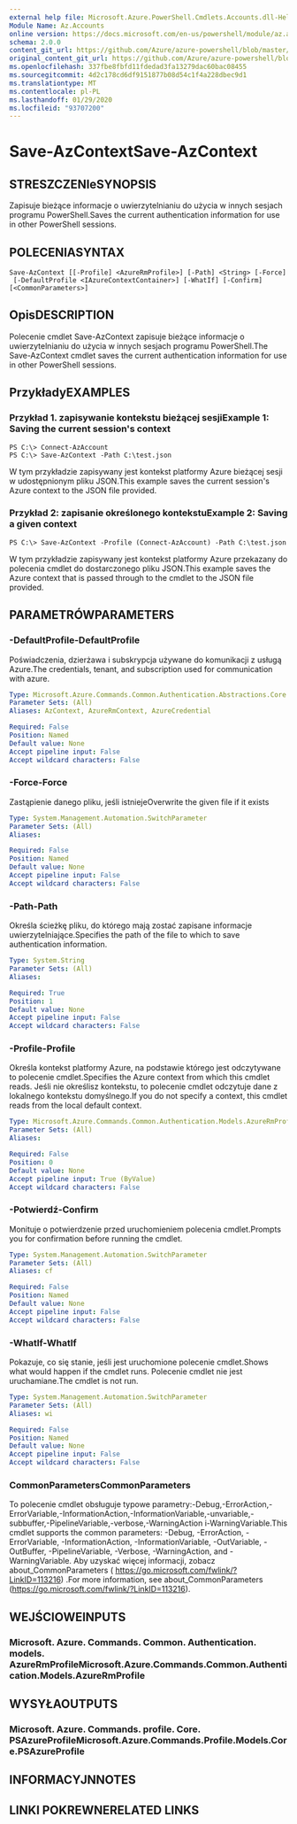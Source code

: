 ```yaml
---
external help file: Microsoft.Azure.PowerShell.Cmdlets.Accounts.dll-Help.xml
Module Name: Az.Accounts
online version: https://docs.microsoft.com/en-us/powershell/module/az.accounts/save-azcontext
schema: 2.0.0
content_git_url: https://github.com/Azure/azure-powershell/blob/master/src/Accounts/Accounts/help/Save-AzContext.md
original_content_git_url: https://github.com/Azure/azure-powershell/blob/master/src/Accounts/Accounts/help/Save-AzContext.md
ms.openlocfilehash: 337fbe8fbfd11fdedad3fa13279dac60bac08455
ms.sourcegitcommit: 4d2c178cd6df9151877b08d54c1f4a228dbec9d1
ms.translationtype: MT
ms.contentlocale: pl-PL
ms.lasthandoff: 01/29/2020
ms.locfileid: "93707200"
---
```

# <span data-ttu-id="d37b1-101">Save-AzContext</span><span class="sxs-lookup"><span data-stu-id="d37b1-101">Save-AzContext</span></span>

## <span data-ttu-id="d37b1-102">STRESZCZENIe</span><span class="sxs-lookup"><span data-stu-id="d37b1-102">SYNOPSIS</span></span>
<span data-ttu-id="d37b1-103">Zapisuje bieżące informacje o uwierzytelnianiu do użycia w innych sesjach programu PowerShell.</span><span class="sxs-lookup"><span data-stu-id="d37b1-103">Saves the current authentication information for use in other PowerShell sessions.</span></span>

## <span data-ttu-id="d37b1-104">POLECENIA</span><span class="sxs-lookup"><span data-stu-id="d37b1-104">SYNTAX</span></span>

```
Save-AzContext [[-Profile] <AzureRmProfile>] [-Path] <String> [-Force]
 [-DefaultProfile <IAzureContextContainer>] [-WhatIf] [-Confirm] [<CommonParameters>]
```

## <span data-ttu-id="d37b1-105">Opis</span><span class="sxs-lookup"><span data-stu-id="d37b1-105">DESCRIPTION</span></span>
<span data-ttu-id="d37b1-106">Polecenie cmdlet Save-AzContext zapisuje bieżące informacje o uwierzytelnianiu do użycia w innych sesjach programu PowerShell.</span><span class="sxs-lookup"><span data-stu-id="d37b1-106">The Save-AzContext cmdlet saves the current authentication information for use in other PowerShell sessions.</span></span>

## <span data-ttu-id="d37b1-107">Przykłady</span><span class="sxs-lookup"><span data-stu-id="d37b1-107">EXAMPLES</span></span>

### <span data-ttu-id="d37b1-108">Przykład 1. zapisywanie kontekstu bieżącej sesji</span><span class="sxs-lookup"><span data-stu-id="d37b1-108">Example 1: Saving the current session's context</span></span>
```
PS C:\> Connect-AzAccount
PS C:\> Save-AzContext -Path C:\test.json
```

<span data-ttu-id="d37b1-109">W tym przykładzie zapisywany jest kontekst platformy Azure bieżącej sesji w udostępnionym pliku JSON.</span><span class="sxs-lookup"><span data-stu-id="d37b1-109">This example saves the current session's Azure context to the JSON file provided.</span></span>

### <span data-ttu-id="d37b1-110">Przykład 2: zapisanie określonego kontekstu</span><span class="sxs-lookup"><span data-stu-id="d37b1-110">Example 2: Saving a given context</span></span>
```
PS C:\> Save-AzContext -Profile (Connect-AzAccount) -Path C:\test.json
```

<span data-ttu-id="d37b1-111">W tym przykładzie zapisywany jest kontekst platformy Azure przekazany do polecenia cmdlet do dostarczonego pliku JSON.</span><span class="sxs-lookup"><span data-stu-id="d37b1-111">This example saves the Azure context that is passed through to the cmdlet to the JSON file provided.</span></span>

## <span data-ttu-id="d37b1-112">PARAMETRÓW</span><span class="sxs-lookup"><span data-stu-id="d37b1-112">PARAMETERS</span></span>

### <span data-ttu-id="d37b1-113">-DefaultProfile</span><span class="sxs-lookup"><span data-stu-id="d37b1-113">-DefaultProfile</span></span>
<span data-ttu-id="d37b1-114">Poświadczenia, dzierżawa i subskrypcja używane do komunikacji z usługą Azure.</span><span class="sxs-lookup"><span data-stu-id="d37b1-114">The credentials, tenant, and subscription used for communication with azure.</span></span>

```yaml
Type: Microsoft.Azure.Commands.Common.Authentication.Abstractions.Core.IAzureContextContainer
Parameter Sets: (All)
Aliases: AzContext, AzureRmContext, AzureCredential

Required: False
Position: Named
Default value: None
Accept pipeline input: False
Accept wildcard characters: False
```

### <span data-ttu-id="d37b1-115">-Force</span><span class="sxs-lookup"><span data-stu-id="d37b1-115">-Force</span></span>
<span data-ttu-id="d37b1-116">Zastąpienie danego pliku, jeśli istnieje</span><span class="sxs-lookup"><span data-stu-id="d37b1-116">Overwrite the given file if it exists</span></span>

```yaml
Type: System.Management.Automation.SwitchParameter
Parameter Sets: (All)
Aliases:

Required: False
Position: Named
Default value: None
Accept pipeline input: False
Accept wildcard characters: False
```

### <span data-ttu-id="d37b1-117">-Path</span><span class="sxs-lookup"><span data-stu-id="d37b1-117">-Path</span></span>
<span data-ttu-id="d37b1-118">Określa ścieżkę pliku, do którego mają zostać zapisane informacje uwierzytelniające.</span><span class="sxs-lookup"><span data-stu-id="d37b1-118">Specifies the path of the file to which to save authentication information.</span></span>

```yaml
Type: System.String
Parameter Sets: (All)
Aliases:

Required: True
Position: 1
Default value: None
Accept pipeline input: False
Accept wildcard characters: False
```

### <span data-ttu-id="d37b1-119">-Profile</span><span class="sxs-lookup"><span data-stu-id="d37b1-119">-Profile</span></span>
<span data-ttu-id="d37b1-120">Określa kontekst platformy Azure, na podstawie którego jest odczytywane to polecenie cmdlet.</span><span class="sxs-lookup"><span data-stu-id="d37b1-120">Specifies the Azure context from which this cmdlet reads.</span></span>
<span data-ttu-id="d37b1-121">Jeśli nie określisz kontekstu, to polecenie cmdlet odczytuje dane z lokalnego kontekstu domyślnego.</span><span class="sxs-lookup"><span data-stu-id="d37b1-121">If you do not specify a context, this cmdlet reads from the local default context.</span></span>

```yaml
Type: Microsoft.Azure.Commands.Common.Authentication.Models.AzureRmProfile
Parameter Sets: (All)
Aliases:

Required: False
Position: 0
Default value: None
Accept pipeline input: True (ByValue)
Accept wildcard characters: False
```

### <span data-ttu-id="d37b1-122">-Potwierdź</span><span class="sxs-lookup"><span data-stu-id="d37b1-122">-Confirm</span></span>
<span data-ttu-id="d37b1-123">Monituje o potwierdzenie przed uruchomieniem polecenia cmdlet.</span><span class="sxs-lookup"><span data-stu-id="d37b1-123">Prompts you for confirmation before running the cmdlet.</span></span>

```yaml
Type: System.Management.Automation.SwitchParameter
Parameter Sets: (All)
Aliases: cf

Required: False
Position: Named
Default value: None
Accept pipeline input: False
Accept wildcard characters: False
```

### <span data-ttu-id="d37b1-124">-WhatIf</span><span class="sxs-lookup"><span data-stu-id="d37b1-124">-WhatIf</span></span>
<span data-ttu-id="d37b1-125">Pokazuje, co się stanie, jeśli jest uruchomione polecenie cmdlet.</span><span class="sxs-lookup"><span data-stu-id="d37b1-125">Shows what would happen if the cmdlet runs.</span></span>
<span data-ttu-id="d37b1-126">Polecenie cmdlet nie jest uruchamiane.</span><span class="sxs-lookup"><span data-stu-id="d37b1-126">The cmdlet is not run.</span></span>

```yaml
Type: System.Management.Automation.SwitchParameter
Parameter Sets: (All)
Aliases: wi

Required: False
Position: Named
Default value: None
Accept pipeline input: False
Accept wildcard characters: False
```

### <span data-ttu-id="d37b1-127">CommonParameters</span><span class="sxs-lookup"><span data-stu-id="d37b1-127">CommonParameters</span></span>
<span data-ttu-id="d37b1-128">To polecenie cmdlet obsługuje typowe parametry:-Debug,-ErrorAction,-ErrorVariable,-InformationAction,-InformationVariable,-unvariable,-subbuffer,-PipelineVariable,-verbose,-WarningAction i-WarningVariable.</span><span class="sxs-lookup"><span data-stu-id="d37b1-128">This cmdlet supports the common parameters: -Debug, -ErrorAction, -ErrorVariable, -InformationAction, -InformationVariable, -OutVariable, -OutBuffer, -PipelineVariable, -Verbose, -WarningAction, and -WarningVariable.</span></span> <span data-ttu-id="d37b1-129">Aby uzyskać więcej informacji, zobacz about_CommonParameters ( https://go.microsoft.com/fwlink/?LinkID=113216) .</span><span class="sxs-lookup"><span data-stu-id="d37b1-129">For more information, see about_CommonParameters (https://go.microsoft.com/fwlink/?LinkID=113216).</span></span>

## <span data-ttu-id="d37b1-130">WEJŚCIOWE</span><span class="sxs-lookup"><span data-stu-id="d37b1-130">INPUTS</span></span>

### <span data-ttu-id="d37b1-131">Microsoft. Azure. Commands. Common. Authentication. models. AzureRmProfile</span><span class="sxs-lookup"><span data-stu-id="d37b1-131">Microsoft.Azure.Commands.Common.Authentication.Models.AzureRmProfile</span></span>

## <span data-ttu-id="d37b1-132">WYSYŁA</span><span class="sxs-lookup"><span data-stu-id="d37b1-132">OUTPUTS</span></span>

### <span data-ttu-id="d37b1-133">Microsoft. Azure. Commands. profile. Core. PSAzureProfile</span><span class="sxs-lookup"><span data-stu-id="d37b1-133">Microsoft.Azure.Commands.Profile.Models.Core.PSAzureProfile</span></span>

## <span data-ttu-id="d37b1-134">INFORMACYJN</span><span class="sxs-lookup"><span data-stu-id="d37b1-134">NOTES</span></span>

## <span data-ttu-id="d37b1-135">LINKI POKREWNE</span><span class="sxs-lookup"><span data-stu-id="d37b1-135">RELATED LINKS</span></span>

